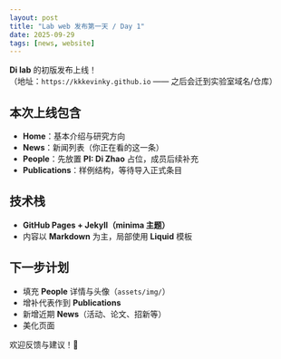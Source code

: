 ```yaml
---
layout: post
title: "Lab web 发布第一天 / Day 1"
date: 2025-09-29
tags: [news, website]
---
```


**Di lab** 的初版发布上线！  
（地址：`https://kkkevinky.github.io` —— 之后会迁到实验室域名/仓库）

## 本次上线包含
- **Home**：基本介绍与研究方向  
- **News**：新闻列表（你正在看的这一条）  
- **People**：先放置 **PI: Di Zhao** 占位，成员后续补充  
- **Publications**：样例结构，等待导入正式条目

## 技术栈
- **GitHub Pages + Jekyll（minima 主题）**  
- 内容以 **Markdown** 为主，局部使用 **Liquid** 模板  

## 下一步计划
- 填充 **People** 详情与头像（`assets/img/`）  
- 增补代表作到 **Publications**  
- 新增近期 **News**（活动、论文、招新等）  
- 美化页面

欢迎反馈与建议！🙌

